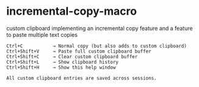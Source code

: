 # incremental-copy-macro
custom clipboard implementing an incremental copy feature and a feature to paste multiple text copies

    Ctrl+C           → Normal copy (but also adds to custom clipboard)
    Ctrl+Shift+V     → Paste full custom clipboard buffer
    Ctrl+Shift+C     → Clear custom clipboard buffer
    Ctrl+Shift+L     → Show clipboard history 
    Ctrl+Shift+H     → Show this help window

    All custom clipboard entries are saved across sessions.
